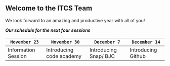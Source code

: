 ## Welcome to the ITCS Team

We look forward to an amazing and productive year with all of you!

 **_Our schedule for the next four sessions_**  

| `November 23` |`November 30`|`December 7`|`December 14`|
|------------|-------------|------------|------------|
|Information Session | Introducing code academy | Introducing Snap/ BJC | Introducing Github|

